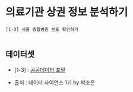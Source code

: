 # 의료기관 상권 정보 분석하기
```
[1-3] 서울 종합병원 분포 확인하기


```

## 데이터셋

- [1-3] : [공공데이터 포털](https://www.data.go.kr/data/15083033/fileData.do)



- 출처 : 데이터 사이언스 1기 by 박조은
